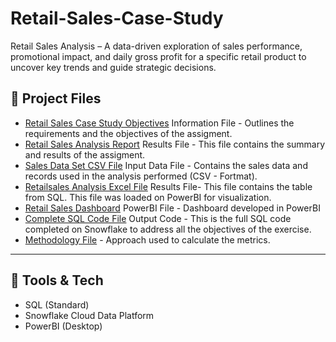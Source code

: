 # Retail-Sales-Case-Study
Retail Sales Analysis – A data-driven exploration of sales performance, promotional impact, and daily gross profit for a specific retail product to uncover key trends and guide strategic decisions.

## 📂 Project Files
- [Retail Sales Case Study Objectives]([https://github.com/Tiyani-Baloyi-Analyst/Retail-Sales-Case-Study/blob/main/Case%20Study%201%20-%20Sales%20Analysis.pdf](https://github.com/Tiyani-Baloyi-Analyst/Retail-Sales-Case-Study/blob/main/Project%20Files/Case%20Study%20-%20%20Sales%20Analysis.pdf)) Information File - Outlines the requirements and the objectives of the assigment.
- [Retail Sales Analysis Report](https://github.com/Tiyani-Baloyi-Analyst/Retail-Sales-Case-Study/blob/main/Project%20Files/Retailsales%20Analysis%20Presentation.pdf) Results File - This file contains the summary and results of the assigment.
- [Sales Data Set CSV File](https://github.com/Tiyani-Baloyi-Analyst/Retail-Sales-Case-Study/blob/main/Project%20Files/Sales%20Case%20Study.csv) Input Data File - Contains the sales data and records used in the analysis performed (CSV - Fortmat).
- [Retailsales Analysis Excel File](https://github.com/Tiyani-Baloyi-Analyst/Retail-Sales-Case-Study/blob/main/Project%20Files/Retailsales_Metrcis.csv) Results File- This file contains the table from SQL. This file was loaded on PowerBI for visualization.
- [Retail Sales Dashboard](https://github.com/Tiyani-Baloyi-Analyst/Retail-Sales-Case-Study/blob/main/Project%20Files/Retailsales%20Dashboard.pbix) PowerBI File - Dashboard developed in PowerBI
- [Complete SQL Code File](https://github.com/Tiyani-Baloyi-Analyst/Retail-Sales-Case-Study/blob/main/Project%20Files/Reatailsales%20Case%20Study.sql) Output Code - This is the full SQL code completed on Snowflake to address all the objectives of the exercise.
- [Methodology File](https://github.com/Tiyani-Baloyi-Analyst/Retail-Sales-Case-Study/blob/main/Project%20Files/Restail%20Sales%20Case_Study%20Methodology.pdf) - Approach used to calculate the metrics.

---

## 📌 Tools & Tech

- SQL (Standard)
- Snowflake Cloud Data Platform
- PowerBI (Desktop)
